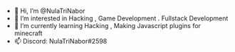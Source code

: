 - 👋 Hi, I’m @NulaTriNabor
- 👀 I’m interested in Hacking , Game Development . Fullstack Development 
- 🌱 I’m currently learning Hacking , Making Javascript plugins for minecraft
- 📫 Discord: NulaTriNabor#2598

<!---
NulaTriNabor/NulaTriNabor is a ✨ special ✨ repository because its `README.md` (this file) appears on your GitHub profile.
You can click the Preview link to take a look at your changes.
--->
